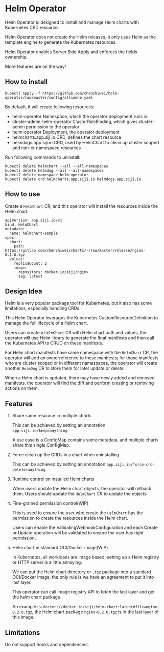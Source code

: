# Helm Operator

Helm Operator is designed to install and manage Helm charts with Kubernetes CRD resource.

Helm Operator does not create the Helm releases, it only uses Helm as the template engine to generate the Kubernetes resources.

Helm Operator enables Server Side Apply and enforces the fields ownership.

More features are on the way!


## How to install

```
kubectl apply -f https://github.com/chenzhiwei/helm-operator/raw/master/config/allinone.yaml
```

By default, it will create following resources:

* helm-operator Namespace, which the operator deployment runs in
* cluster-admin-helm-operator ClusterRoleBinding, which gives cluster-admin permission to the operator
* helm-operator Deployment, the operator deployment
* helmcharts.app.siji.io CRD, defines the chart resource
* helmdogs.app.siji.io CRD, used by HelmChart to clean up cluster scoped and non-cr namespace resources

Run following commands to uninstall:

```
kubectl delete helmchart --all --all-namespaces
kubectl delete helmdog --all --all-namespaces
kubectl delete namespace helm-operator
kubectl delete crd helmcharts.app.siji.io helmdogs.app.siji.io
```


## How to use

Create a `HelmChart` CR, and this operator will install the resources inside the Helm chart.

```
apiVersion: app.siji.io/v1
kind: HelmChart
metadata:
  name: helmchart-sample
spec:
  chart:
    path: https://gitlab.com/chenzhiwei/charts/-/raw/master/release/nginx-0.1.0.tgz
  values:
    replicaCount: 2
    image:
      repository: docker.io/siji/nginx
      tag: latest
```


## Design Idea

Helm is a very popular package tool for Kubernetes, but it also has some limitations, especially handling CRDs.

This Helm Operator leverages the Kubernetes CustomResourceDefinition to manage the full lifecycle of a Helm chart.

Users can create a `HelmChart` CR with Helm chart path and values, the operator will use Helm library to generate the final manifests and then call the Kubernetes API to CRUD on these manifests.

For Helm chart manifests have same namespace with the `HelmChart` CR, the operator will add an ownerreference to these manifests; for those manifests who are cluster scoped or in different namespaces, the operator will create another `HelmDog` CR to store them for later update or delete.

When a Helm chart is updated, there may have newly added and removed manifests, the operator will find the diff and perform creating or removing actions on them.


## Features

1. Share same resource in multiple charts

    This can be achieved by setting an annotation `app.siji.io/keep=anything`.

    A use case is a ConfigMap contains some metadata, and multiple charts share this single ConfigMap.

2. Force clean up the CRDs in a chart when uninstalling

    This can be achieved by setting an annotation `app.siji.io/force-crd-delete=anything`.

3. Runtime control on installed Helm charts

    When users update the Helm chart objects, the operator will rollback them. Users should update the `HelmChart` CR to update the objects.

4. Fine-grained permission control(WIP)

   This is used to ensure the user who create the `HelmChart` has the permission to create the resources inside the Helm chart.

   Users can enable the ValidatingWebhookConfiguration and each Create or Update operation will be validated to ensure the user has right permission.

5. Helm chart in standard OCI/Docker image(WIP)

    In Kubernetes, all workloads are image based, setting up a Helm registry or HTTP server is a little annoying.

    We can put the Helm chart directory or `.tgz` package into a standard OCI/Docker image, the only rule is we have an agreement to put it into last layer.

    This operator can call image registry API to fetch the last layer and get the helm chart package.

    An example is: `docker://docker.io/siji/helm-chart:latest#file=nginx-0.2.0.tgz`, the Helm chart package `nginx-0.2.0.tgz` is in the last layer of this image.


## Limitations

Do not support hooks and dependencies.
